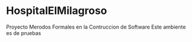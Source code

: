 # HospitalElMilagroso
Proyecto Merodos Formales en la Contruccion de Software
Este ambiente es de pruebas
